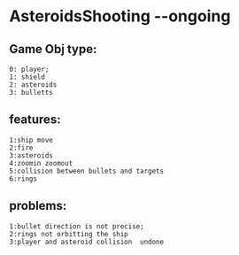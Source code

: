 # AsteroidsShooting --ongoing
## Game Obj type:
	0: player;
	1: shield
	2: asteroids
	3: bulletts
## features:
	1:ship move
	2:fire
	3:asteroids
	4:zoomin zoomout
	5:collision between bullets and targets
	6:rings 
## problems: 
	1:bullet direction is not precise;
	2:rings not orbitting the ship
	3:player and asteroid collision  undone   

